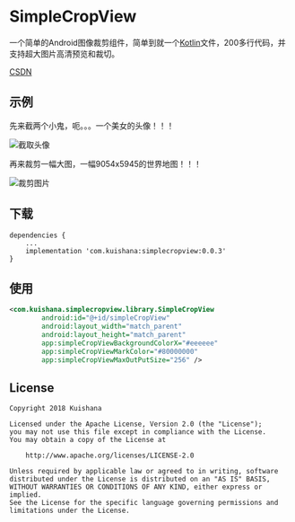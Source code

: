 # SimpleCropView
一个简单的Android图像裁剪组件，简单到就一个[Kotlin](http://kotlinlang.org/)文件，200多行代码，并支持超大图片高清预览和裁切。

[CSDN](https://blog.csdn.net/xuanspecial/article/details/81100315)
## 示例
先来截两个小鬼，呃。。。一个美女的头像！！！

![截取头像](https://github.com/Kuishana/SimpleCropView/blob/master/demo11.gif "示例1")


再来裁剪一幅大图，一幅9054x5945的世界地图！！！

![裁剪图片](https://github.com/Kuishana/SimpleCropView/blob/master/demo22.gif "示例2")
## 下载
```
dependencies {
    ...
    implementation 'com.kuishana:simplecropview:0.0.3'
}
```
## 使用
```xml
<com.kuishana.simplecropview.library.SimpleCropView
        android:id="@+id/simpleCropView"
        android:layout_width="match_parent"
        android:layout_height="match_parent"
        app:simpleCropViewBackgroundColorX="#eeeeee"
        app:simpleCropViewMarkColor="#80000000"
        app:simpleCropViewMaxOutPutSize="256" />
```
## License

    Copyright 2018 Kuishana

    Licensed under the Apache License, Version 2.0 (the "License");
    you may not use this file except in compliance with the License.
    You may obtain a copy of the License at

        http://www.apache.org/licenses/LICENSE-2.0

    Unless required by applicable law or agreed to in writing, software
    distributed under the License is distributed on an "AS IS" BASIS,
    WITHOUT WARRANTIES OR CONDITIONS OF ANY KIND, either express or implied.
    See the License for the specific language governing permissions and
    limitations under the License.